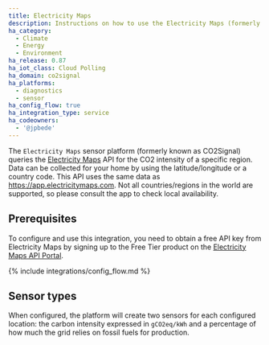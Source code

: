 ```yaml
---
title: Electricity Maps
description: Instructions on how to use the Electricity Maps (formerly known as CO2Signal) data within Home Assistant
ha_category:
  - Climate
  - Energy
  - Environment
ha_release: 0.87
ha_iot_class: Cloud Polling
ha_domain: co2signal
ha_platforms:
  - diagnostics
  - sensor
ha_config_flow: true
ha_integration_type: service
ha_codeowners:
  - '@jpbede'
---
```


The `Electricity Maps` sensor platform (formerly known as CO2Signal) queries the [Electricity Maps](https://www.electricitymaps.com/) API for the CO2 intensity of a specific region. Data can be collected for your home by using the latitude/longitude or a country code. This API uses the same data as <https://app.electricitymaps.com>. Not all countries/regions in the world are supported, so please consult the app to check local availability.

## Prerequisites

To configure and use this integration, you need to obtain a free API key from Electricity Maps by signing up to the Free Tier product on the [Electricity Maps API Portal](https://electricitymaps.com/free-tier).

{% include integrations/config_flow.md %}

## Sensor types

When configured, the platform will create two sensors for each configured location: the carbon intensity expressed in `gCO2eq/kWh` and a percentage of how much the grid relies on fossil fuels for production.
